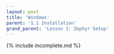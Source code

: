 ```yaml
---
layout: post
title: 'Windows'
parent: '1.1 Installation'
grand_parent: 'Lesson 1: Zephyr Setup'
---
```


{% include incomplete.md %}